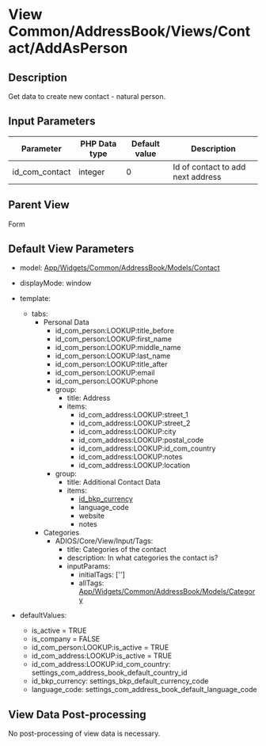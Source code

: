 # View Common/AddressBook/Views/Contact/AddAsPerson

## Description

Get data to create new contact - natural person.

## Input Parameters

| Parameter      | PHP Data type | Default value | Description                       |
| -------------- | ------------- | ------------- | --------------------------------- |
| id_com_contact | integer       | 0             | Id of contact to add next address |

## Parent View

Form

## Default View Parameters

* model: [App/Widgets/Common/AddressBook/Models/Contact](../../Models/Contact.md)
* displayMode: window
* template:
  * tabs:
    * Personal Data
      * id_com_person:LOOKUP:title_before
      * id_com_person:LOOKUP:first_name
      * id_com_person:LOOKUP:middle_name
      * id_com_person:LOOKUP:last_name
      * id_com_person:LOOKUP:title_after
      * id_com_person:LOOKUP:email
      * id_com_person:LOOKUP:phone
      * group:
        * title: Address
        * items:
          * id_com_address:LOOKUP:street_1
          * id_com_address:LOOKUP:street_2
          * id_com_address:LOOKUP:city
          * id_com_address:LOOKUP:postal_code
          * id_com_address:LOOKUP:id_com_country
          * id_com_address:LOOKUP:notes
          * id_com_address:LOOKUP:location
      * group:
          * title: Additional Contact Data
          * items:
            * [id_bkp_currency](../../../../Bookkeeping/ExchangeRate/Models/Currency.md)
            * language_code
            * website
            * notes
    * Categories
      * ADIOS/Core/View/Input/Tags:
        * title: Categories of the contact
        * description: In what categories the contact is?
        * inputParams:
          * initialTags: ['']
          * allTags: [App/Widgets/Common/AddressBook/Models/Category](../../Models/Category.md)

* defaultValues:
  * is_active = TRUE
  * is_company = FALSE
  * id_com_person:LOOKUP:is_active = TRUE
  * id_com_address:LOOKUP:is_active = TRUE
  * id_com_address:LOOKUP:id_com_country: settings_com_address_book_default_country_id
  * id_bkp_currency: settings_bkp_default_currency_code
  * language_code: settings_com_address_book_default_language_code

## View Data Post-processing

No post-processing of view data is necessary.